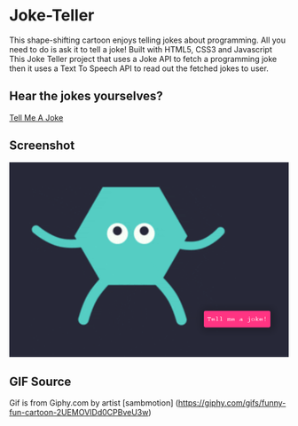 # Joke-Teller
This shape-shifting cartoon enjoys telling jokes about programming. All you need to do is ask it to tell a joke! Built with HTML5, CSS3 and Javascript
This Joke Teller project that uses a Joke API to fetch a programming joke then it uses a Text To Speech API to read out the fetched jokes to user.
 
## Hear the jokes yourselves?
[Tell Me A Joke](https://cerenpaja.github.io/Joke-Teller)

## Screenshot
<img src="screenshot.png" width="700">

## GIF Source
Gif is from Giphy.com by artist [sambmotion] (https://giphy.com/gifs/funny-fun-cartoon-2UEMOVIDd0CPBveU3w)
